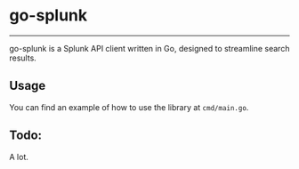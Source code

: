 # go-splunk
---

go-splunk is a Splunk API client written in Go, designed to streamline search results.

## Usage

You can find an example of how to use the library at `cmd/main.go`.

## Todo:

A lot.
